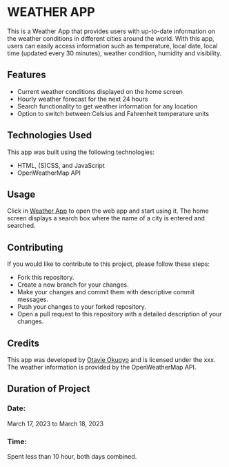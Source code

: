 # WEATHER APP

This is a Weather App that provides users with up-to-date information on the weather conditions in different cities around the world. With this app, users can easily access information such as temperature, local date, local time (updated every 30 minutes), weather condition, humidity and visibility.

## Features
- Current weather conditions displayed on the home screen
- Hourly weather forecast for the next 24 hours
- Search functionality to get weather information for any location
- Option to switch between Celsius and Fahrenheit temperature units

## Technologies Used
This app was built using the following technologies:

- HTML, (S)CSS, and JavaScript
- OpenWeatherMap API

## Usage
Click in [Weather App](https://otavie.github.io/weather-app/) to open the web app and start using it. The home screen displays a search box where the name of a city is entered and searched.

## Contributing
If you would like to contribute to this project, please follow these steps:

- Fork this repository.
- Create a new branch for your changes.
- Make your changes and commit them with descriptive commit messages.
- Push your changes to your forked repository.
- Open a pull request to this repository with a detailed description of your changes.

## Credits
This app was developed by [Otavie Okuoyo](https://github.com/Otavie) and is licensed under the xxx. The weather information is provided by the OpenWeatherMap API.

## Duration of Project

### Date: 
March 17, 2023 to March 18, 2023

### Time:
Spent less than 10 hour, both days combined.
